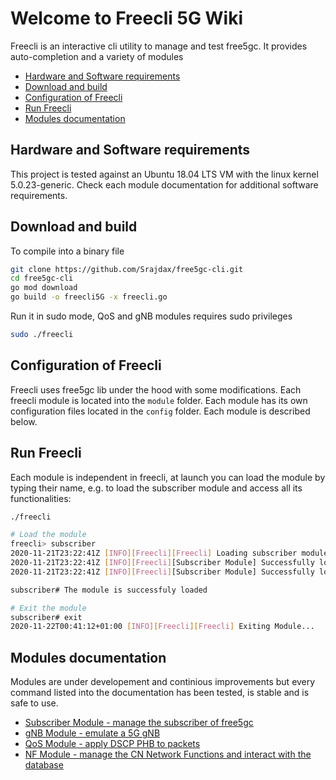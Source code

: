 # Welcome to Freecli 5G Wiki

Freecli is an interactive cli utility to manage and test free5gc. It provides auto-completion and a variety of modules

- [Hardware and Software requirements](#hardware-and-software-requirements)
- [Download and build](#download-and-build)
- [Configuration of Freecli](#configuration-of-freecli)
- [Run Freecli](#run-freecli)
- [Modules documentation](#modules-documentation)

## Hardware and Software requirements

This project is tested against an Ubuntu 18.04 LTS VM with the linux kernel 5.0.23-generic. Check each module documentation for additional software requirements.

## Download and build

To compile into a binary file

``` bash
git clone https://github.com/Srajdax/free5gc-cli.git
cd free5gc-cli
go mod download
go build -o freecli5G -x freecli.go
```

Run it in sudo mode, QoS and gNB modules requires sudo privileges

```bash
sudo ./freecli
```

## Configuration of Freecli

Freecli uses free5gc lib under the hood with some modifications. Each freecli module is located into the `module` folder. Each module has its own configuration files located in the `config` folder. Each module is described below.

## Run Freecli

Each module is independent in freecli, at launch you can load the module by typing their name, e.g. to load the subscriber module and access all its functionalities:

```bash
./freecli

# Load the module
freecli> subscriber
2020-11-21T23:22:41Z [INFO][Freecli][Freecli] Loading subscriber module...
2020-11-21T23:22:41Z [INFO][Freecli][Subscriber Module] Successfully load module configuration config/subscriber.yaml
2020-11-21T23:22:41Z [INFO][Freecli][Subscriber Module] Successfully load ue configuration config/subscriber_ue.yaml

subscriber# The module is successfuly loaded

# Exit the module
subscriber# exit
2020-11-22T00:41:12+01:00 [INFO][Freecli][Freecli] Exiting Module...
```

## Modules documentation

Modules are under developement and continious improvements but every command listed into the documentation has been tested, is stable and is safe to use.

- [Subscriber Module - manage the subscriber of free5gc](https://github.com/Srajdax/free5gc-cli/wiki/Subscriber-Module)
- [gNB Module - emulate a 5G gNB](https://github.com/Srajdax/free5gc-cli/wiki/gNB-Module)
- [QoS Module - apply DSCP PHB to packets](https://github.com/Srajdax/free5gc-cli/wiki/QoS-Module)
- [NF Module - manage the CN Network Functions and interact with the database](https://github.com/Srajdax/free5gc-cli/wiki/NF-Module)